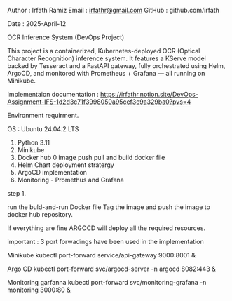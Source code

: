 Author : Irfath Ramiz
Email  : irfathr@gmail.com
GitHub : github.com/irfath

Date : 2025-April-12


OCR Inference System (DevOps Project)

This project is a containerized, Kubernetes-deployed OCR (Optical Character Recognition) inference system. It features a KServe model backed by Tesseract and a FastAPI gateway, fully orchestrated using Helm, ArgoCD, and monitored with Prometheus + Grafana — all running on Minikube.


Implementaion documentation : https://irfathr.notion.site/DevOps-Assignment-IFS-1d2d3c71f3998050a95cef3e9a329ba0?pvs=4



Environment requirment.

OS :  Ubuntu 24.04.2 LTS

1. Python 3.11
2. Minikube
3. Docker hub 0 image push pull and build docker file
4. Helm Chart deployment stratergy
5. ArgoCD implementation
6. Monitoring - Promethus and Grafana

step 1.

run the buld-and-run Docker file
Tag the image and push the image to docker hub repository. 

If everything are fine ARGOCD will deploy all the required resources.



important : 3 port forwadings have been used in the implementation

Minikube 
kubectl port-forward service/api-gateway 9000:8001 &

Argo CD 
kubectl port-forward svc/argocd-server -n argocd 8082:443 &


Monitoring garfanna 
kubectl port-forward svc/monitoring-grafana -n monitoring 3000:80 &


